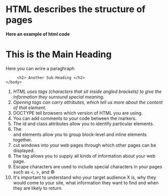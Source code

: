 # HTML describes the structure of pages 
**Here an example of html code**

<html>
    <body>  <h1>This is the Main Heading</h1>
        <p>Here you can wrire a paraghraph 
        </p>  

         <h2> Another Sub-Heading </h2>  
    </body>
 </html>

 1. _HTML uses tags (characters that sit inside angled   brackets) to give the information they surround special meaning._
2. _Opening tags can carry attributes, which tell us more   about the content of that element._
 3. DOCTYPE tell browsers which version of HTML you are using.
 4. You can add comments to your code between the    <!-- and --> markers.
5. The   id and class attributes allow you to identify particular elements.
6. The   <div> and <span> elements allow you to group block-level and inline elements together.
7. <iframes>  cut windows into your web pages through which other pages can be displayed.
8. The   <meta> tag allows you to supply all kinds of information about your web page.
9. Escape characters are used to include special   characters in your pages such as <, >, and ©
10. It's important to understand who your target audience  X is, why they would come to your site, what information they want to find and when they are likely to return.
